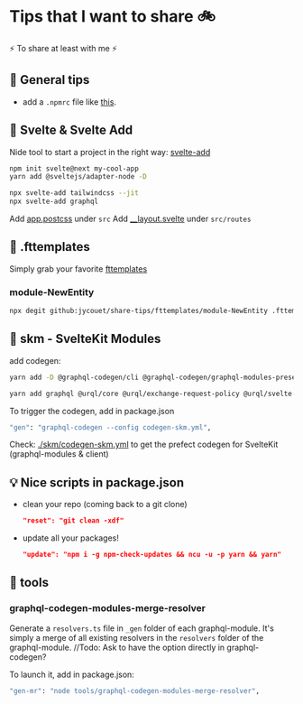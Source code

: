 # Tips that I want to share 🚲

⚡ To share at least with me ⚡

## 🚀 General tips

- add a `.npmrc` file like [this](./.npmrc).

## 🧰 Svelte & Svelte Add

Nide tool to start a project in the right way: [svelte-add](https://github.com/svelte-add/svelte-add)

```bash
npm init svelte@next my-cool-app
yarn add @sveltejs/adapter-node -D

npx svelte-add tailwindcss --jit
npx svelte-add graphql
```

Add [app.postcss](./skm/app.postcss) under `src`
Add [\_\_layout.svelte](./skm/__layout.svelte) under `src/routes`

## 📂 .fttemplates

Simply grab your favorite [fttemplates](https://marketplace.visualstudio.com/items?itemName=Huuums.vscode-fast-folder-structure)

### module-NewEntity

```bash
npx degit github:jycouet/share-tips/fttemplates/module-NewEntity .fttemplates/module-NewEntity
```

## 💯 skm - SvelteKit Modules

add codegen:

```bash
yarn add -D @graphql-codegen/cli @graphql-codegen/graphql-modules-preset @graphql-codegen/introspection @graphql-codegen/typescript @graphql-codegen/typescript-document-nodes @graphql-codegen/typescript-operations @graphql-codegen/typescript-resolvers graphql-modules @urql/devtools
```

```bash
yarn add graphql @urql/core @urql/exchange-request-policy @urql/svelte
```

To trigger the codegen, add in package.json

```bash
"gen": "graphql-codegen --config codegen-skm.yml",
```

Check: [./skm/codegen-skm.yml](./skm/codegen-skm.yml) to get the prefect codegen for SvelteKit (graphql-modules & client)

## 💡 Nice scripts in package.json

- clean your repo (coming back to a git clone)

  ```json
  "reset": "git clean -xdf"
  ```

- update all your packages!
  ```json
  "update": "npm i -g npm-check-updates && ncu -u -p yarn && yarn"
  ```

## 🔧 tools

### graphql-codegen-modules-merge-resolver

Generate a `resolvers.ts` file in `_gen` folder of each graphql-module. It's simply a merge of all existing resolvers in the `resolvers` folder of the graphql-module.
//Todo: Ask to have the option directly in graphql-codegen?

To launch it, add in package.json:

```bash
"gen-mr": "node tools/graphql-codegen-modules-merge-resolver",
```
